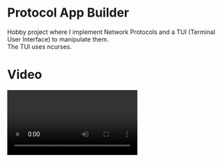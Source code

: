 # Protocol App Builder

Hobby project where I implement Network Protocols and a TUI (Terminal User Interface) to manipulate them.  
The TUI uses ncurses.

# Video

![](./static/pab_video.mp4)
